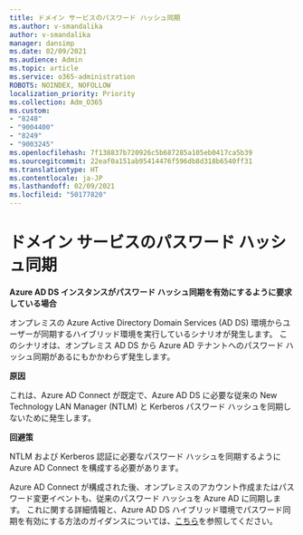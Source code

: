 ```yaml
---
title: ドメイン サービスのパスワード ハッシュ同期
ms.author: v-smandalika
author: v-smandalika
manager: dansimp
ms.date: 02/09/2021
ms.audience: Admin
ms.topic: article
ms.service: o365-administration
ROBOTS: NOINDEX, NOFOLLOW
localization_priority: Priority
ms.collection: Adm_O365
ms.custom:
- "8248"
- "9004400"
- "8249"
- "9003245"
ms.openlocfilehash: 7f138837b720926c5b687285a105eb0417ca5b39
ms.sourcegitcommit: 22eaf0a151ab95414476f596db8d318b6540ff31
ms.translationtype: HT
ms.contentlocale: ja-JP
ms.lasthandoff: 02/09/2021
ms.locfileid: "50177820"
---
```

# <a name="password-hash-synchronization-for-domain-service"></a>ドメイン サービスのパスワード ハッシュ同期

**Azure AD DS インスタンスがパスワード ハッシュ同期を有効にするように要求している場合**

オンプレミスの Azure Active Directory Domain Services (AD DS) 環境からユーザーが同期するハイブリッド環境を実行しているシナリオが発生します。 このシナリオは、オンプレミス AD DS から Azure AD テナントへのパスワード ハッシュ同期があるにもかかわらず発生します。

**原因**

これは、Azure AD Connect が既定で、Azure AD DS に必要な従来の New Technology LAN Manager (NTLM) と Kerberos パスワード ハッシュを同期しないために発生します。

**回避策** 

NTLM および Kerberos 認証に必要なパスワード ハッシュを同期するように Azure AD Connect を構成する必要があります。

Azure AD Connect が構成された後、オンプレミスのアカウント作成またはパスワード変更イベントも、従来のパスワード ハッシュを Azure AD に同期します。 これに関する詳細情報と、Azure AD DS ハイブリッド環境でパスワード同期を有効にする方法のガイダンスについては、[こちら](https://docs.microsoft.com/azure/active-directory-domain-services/tutorial-configure-password-hash-sync)を参照してください。